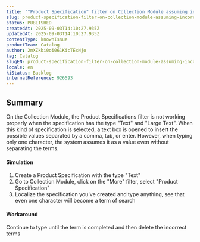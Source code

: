 ```yaml
---
title: '"Product Specification" filter on Collection Module assuming incorrect values'
slug: product-specification-filter-on-collection-module-assuming-incorrect-values
status: PUBLISHED
createdAt: 2025-09-03T14:10:27.935Z
updatedAt: 2025-09-03T14:10:27.935Z
contentType: knownIssue
productTeam: Catalog
author: 2mXZkbi0oi061KicTExNjo
tag: Catalog
slugEN: product-specification-filter-on-collection-module-assuming-incorrect-values
locale: en
kiStatus: Backlog
internalReference: 926593
---
```


## Summary


On the Collection Module, the Product Specifications filter is not working properly when the specification has the type "Text" and "Large Text". When this kind of specification is selected, a text box is opened to insert the possible values separated by a comma, tab, or enter. However, when typing only one character, the system assumes it as a value even without separating the terms.


#### Simulation



1. Create a Product Specification with the type "Text"
2. Go to Collection Module, click on the "More" filter, select "Product Specification"
3. Localize the specification you've created and type anything, see that even one character will become a term of search


#### Workaround


Continue to type until the term is completed and then delete the incorrect terms



